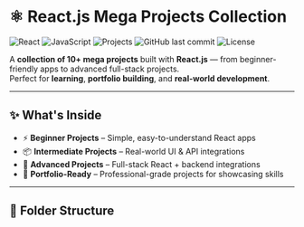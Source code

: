 # ⚛️ React.js Mega Projects Collection

![React](https://img.shields.io/badge/React-18-blue?logo=react&logoColor=white)
![JavaScript](https://img.shields.io/badge/JavaScript-ES6+-yellow?logo=javascript&logoColor=white)
![Projects](https://img.shields.io/badge/Mega%20Projects-10%2B-brightgreen)
![GitHub last commit](https://img.shields.io/github/last-commit/your-username/react-mega-projects)
![License](https://img.shields.io/badge/license-MIT-blue)

A **collection of 10+ mega projects** built with **React.js** — from beginner-friendly apps to advanced full-stack projects.  
Perfect for **learning**, **portfolio building**, and **real-world development**.

---

## ✨ What's Inside
- ⚡ **Beginner Projects** – Simple, easy-to-understand React apps
- 📦 **Intermediate Projects** – Real-world UI & API integrations
- 🚀 **Advanced Projects** – Full-stack React + backend integrations
- 🎯 **Portfolio-Ready** – Professional-grade projects for showcasing skills

---

## 📂 Folder Structure

